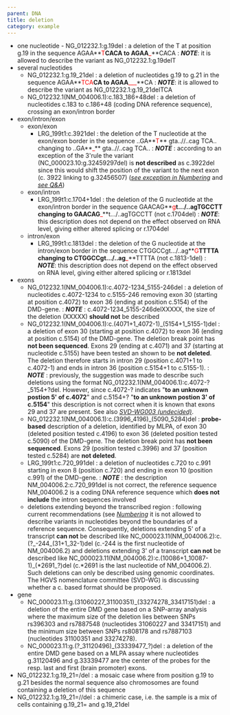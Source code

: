 ```yaml
---
parent: DNA
title: deletion
category: example
---
```


*	one nucleotide - NG\_012232.1:g.19del
:	a deletion of the T at position g.19 in the sequence AGAA**<font color="red">T</font>**CACA to AGAA**<font color="red">_</font>**CACA
:	_**NOTE**_: it is allowed to describe the variant as NG\_012232.1:g.19delT 
*	several nucleotides
	*	NG\_012232.1:g.19\_21del
	:	a deletion of nucleotides g.19 to g.21 in the sequence AGAA**<font color="red">TCA</font>**CA to AGAA**<font color="red">___</font>**CA
	:	_**NOTE**_: it is allowed to describe the variant as NG\_012232.1:g.19\_21delTCA 
	*	NG\_012232.1(NM\_004006.1):c.183\_186+48del
	:	a deletion of nucleotides c.183 to c.186+48 (coding DNA reference sequence), crossing an exon/intron border
*	exon/intron/exon
	*	exon/exon
		*	LRG_199t1:c.3921del
		:	the deletion of the T nucleotide at the exon/exon border in the sequence ..GA**<font color="red">T</font>** gta..//..cag TCA.. changing to ..GA**<font color="red">_</font>** gta..//..cag TCA..
		:	_**NOTE**_ : according to an exception of the 3'rule the variant (NC\_000023.10:g.32459297del) is **not described** as c.3922del since this would shift the position of the variant to the next exon (c. 3922 linking to g.32456507) ([_see exception in Numbering_](/bg-material/numbering/#DNAc) and [_see Q&A_](/recommendations/DNA/variant/deletion/#6del))
	*	exon/intron
		*	LRG\_199t1:c.1704+1del
		:	the deletion of the G nucleotide at the exon/intron border in the sequence GAACAG**<font color="red">g</font>**t.../..agTGCCTT changing to GAACAG**<font color="red">_</font>**t.../..agTGCCTT (not c.1704del)
		:	_**NOTE**_: this description does not depend on the effect observed on RNA level, giving either altered splicing or r.1704del
	*	intron/exon
		*	LRG\_199t1:c.1813del
		:	the deletion of the G nucleotide at the intron/exon border in the sequence CTGGCCgt.../..ag**<font color="red">G</font>**TTTTA changing to CTGGCCgt.../..ag**<font color="red">_</font>**TTTTA (not c.1813-1del)
		:	_**NOTE**_: this description does not depend on the effect observed on RNA level, giving either altered splicing or r.1813del	
*	exons 
	*	NG\_012232.1(NM\_004006.1):c.4072-1234\_5155-246del
	:	a deletion of nucleotides c.4072-1234 to c.5155-246 removing exon 30 (starting at position c.4072) to exon 36 (ending at position c.5154) of the DMD-gene.
	:	_**NOTE**_ : c.4072-1234\_5155-246delXXXXX, the size of the deletion (XXXXX) **should not** be described
	*	NG\_012232.1(NM\_004006.1):c.(4071+1\_4072-1)\_(5154+1\_5155-1)del
	:	a deletion of exon 30 (starting at position c.4072) to exon 36 (ending at position c.5154) of the DMD-gene. The deletion break point has **not been sequenced**. Exons 29 (ending at c.4071) and 37 (starting at nucleotide c.5155) have been tested an shown to be **not deleted**. The deletion therefore starts in intron 29 (position c.4071+1 to c.4072-1) and ends in intron 36 (position c.5154+1 to c.5155-1).
	:	_**NOTE**_ : previously, the suggestion was made to describe such deletions using the format NG\_012232.1(NM\_004006.1):c.4072-?\_5154+?del. However, since c.4072-? indicates "**to an unknown postion 5' of c.4072**" and c.5154+? "**to an unknown postion 3' of c.5154**" this description is not correct when it is known that exons 29 and 37 are present. See also [_SVD-WG003 (undecided)_](/bg-material/consultation/svd-wg003).
	*	NG\_012232.1(NM\_004006.1):c.(3996\_4196)\_(5090\_5284)del
	:	**probe-based** description of a deletion, identified by MLPA, of exon 30 (deleted position tested c.4196) to exon 36 (deleted position tested c.5090) of the DMD-gene. The deletion break point has **not been sequenced**. Exons 29 (position tested c.3996) and 37 (position tested c.5284) are **not deleted**.
	*	LRG\_199t1:c.720\_991del
	:	a deletion of nucleotides c.720 to c.991 starting in exon 8 (position c.720) and ending in exon 10 (position c.991) of the DMD-gene.
	:	_**NOTE**_ : the description NM\_004006.2:c.720\_991del is not correct, the reference sequence NM\_004006.2 is a coding DNA reference sequence which **does not include** the intron sequences involved
	*	deletions extending beyond the transcribed region
	:	following current recommendations (see [_Numbering_](bg-material/numbering/) it is not allowed to describe variants in nucleotides beyond the boundaries of a reference sequence. Consequently, deletions extending 5' of a transcript **can not** be described like NC\_000023.11(NM\_004006.2):c.(?\_-244\_(31+1\_32-1)del (c.-244 is the first nucleotide of NM\_004006.2) and deletions extending 3' of a transcript **can not** be described like NC\_000023.11(NM\_004006.2):c.(10086+1\_10087-1)\_(\*2691\_?)del (c.\*2691 is the last nucleotide of NM\_004006.2). Such deletions can only be described using genomic coordinates. The HGVS nomenclature committee (SVD-WG) is discussing whether a c. based format should be proposed.
*	gene
	*	NC\_000023.11:g.(31060227\_31100351)\_(33274278\_33417151)del
	:	a deletion of the entire DMD gene based on a SNP-array analysis where the maximum size of the deletion lies between SNPs rs396303 and rs7887548 (nucleotides 31060227 and 33417151) and the minimum size between SNPs rs808178 and rs7887103 (nucleotides 31100351 and 33274278).
	*	NC\_000023.11:g.(?\_31120496)\_(33339477\_?)del
	:	a deletion of the entire DMD gene based on a MLPA assay where nucleotides g.31120496 and g.33339477 are the center of the probes for the resp. last and first (brain promoter) exons.
*	NG\_012232.1:g.19\_21=/del
:	a mosaic case where from position g.19 to g.21 besides the normal sequence also chromosomes are found containing a deletion of this sequence
*	NG\_012232.1:g.19\_21=//del
:	a chimeric case, i.e. the sample is a mix of cells containing g.19\_21= and g.19\_21del
